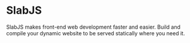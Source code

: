 # SlabJS
SlabJS makes front-end web development faster and easier. Build and compile your dynamic website to be served statically where you need it.
